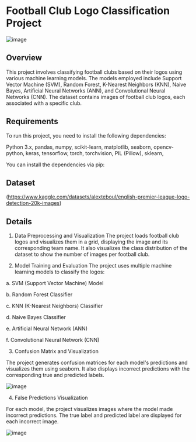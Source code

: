 # Football Club Logo Classification Project

![image](https://github.com/user-attachments/assets/fc775f34-a76d-4152-af42-2ec57c4eeec9)


## Overview
This project involves classifying football clubs based on their logos using various machine learning models. The models employed include Support Vector Machine (SVM), Random Forest, K-Nearest Neighbors (KNN), Naive Bayes, Artificial Neural Networks (ANN), and Convolutional Neural Networks (CNN). The dataset contains images of football club logos, each associated with a specific club.

## Requirements
To run this project, you need to install the following dependencies:

Python 3.x,
pandas,
numpy,
scikit-learn,
matplotlib,
seaborn,
opencv-python,
keras,
tensorflow,
torch,
torchvision,
PIL (Pillow),
sklearn,

You can install the dependencies via pip:

## Dataset

(https://www.kaggle.com/datasets/alexteboul/english-premier-league-logo-detection-20k-images)

## Details
1. Data Preprocessing and Visualization
The project loads football club logos and visualizes them in a grid, displaying the image and its corresponding team name. It also visualizes the class distribution of the dataset to show the number of images per football club.


2. Model Training and Evaluation
The project uses multiple machine learning models to classify the logos:

a. SVM (Support Vector Machine) Model

b. Random Forest Classifier

c. KNN (K-Nearest Neighbors) Classifier

d. Naive Bayes Classifier

e. Artificial Neural Network (ANN)

f. Convolutional Neural Network (CNN)


3. Confusion Matrix and Visualization

The project generates confusion matrices for each model's predictions and visualizes them using seaborn. It also displays incorrect predictions with the corresponding true and predicted labels.

![image](https://github.com/user-attachments/assets/2f65de46-9081-4f1a-a7b3-c45af388dac1)


4. False Predictions Visualization

For each model, the project visualizes images where the model made incorrect predictions. The true label and predicted label are displayed for each incorrect image.

![image](https://github.com/user-attachments/assets/cbf728d1-699d-4544-a58b-cd08096bdb04)

